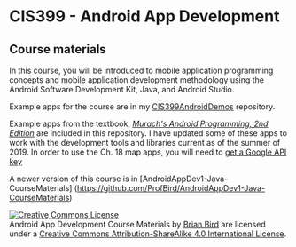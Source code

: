 # CIS399 - Android App Development

## Course materials

In this course, you will be introduced to mobile application programming concepts and mobile application development methodology using the Android Software Development Kit, Java, and Android Studio.  

Example apps for the course are in my [CIS399AndroidDemos](https://github.com/UO-CIS/CIS399AndroidDemos) repository. 

Example apps from the textbook, [*Murach's Android Programming, 2nd Edition*](https://www.murach.com/shop/murach-s-android-programming-2nd-edition-detail) are included in this repository. I have updated some of these apps to work with the development tools and libraries current as of the summer of 2019. In order to use the Ch. 18 map apps, you will need to [get a Google API key](https://console.developers.google.com/apis/credentials/key/f657ce35-cb25-40ed-b9b4-7ce9614520eb?project=hale-tracer-170916)

A newer version of this course is in [AndroidAppDev1-Java-CourseMaterials] (https://github.com/ProfBird/AndroidAppDev1-Java-CourseMaterials)  



<a rel="license" href="http://creativecommons.org/licenses/by-sa/4.0/"><img alt="Creative Commons License" style="border-width:0" src="https://i.creativecommons.org/l/by-sa/4.0/88x31.png" /></a><br /><span xmlns:dct="http://purl.org/dc/terms/" property="dct:title">Android App Development Course Materials</span> by <a xmlns:cc="http://creativecommons.org/ns#" href="https://birdsbits.blog" property="cc:attributionName" rel="cc:attributionURL">Brian Bird</a> are licensed under a <a rel="license" href="http://creativecommons.org/licenses/by-sa/4.0/">Creative Commons Attribution-ShareAlike 4.0 International License</a>.
